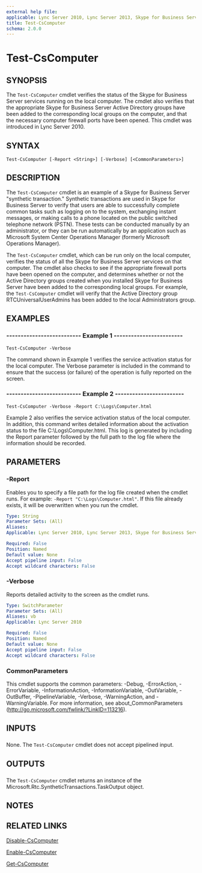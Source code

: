 ```yaml
---
external help file: 
applicable: Lync Server 2010, Lync Server 2013, Skype for Business Server 2015, Skype for Business Server 2019
title: Test-CsComputer
schema: 2.0.0
---
```


# Test-CsComputer

## SYNOPSIS
The `Test-CsComputer` cmdlet verifies the status of the Skype for Business Server services running on the local computer.
The cmdlet also verifies that the appropriate Skype for Business Server Active Directory groups have been added to the corresponding local groups on the computer, and that the necessary computer firewall ports have been opened.
This cmdlet was introduced in Lync Server 2010.


## SYNTAX

```
Test-CsComputer [-Report <String>] [-Verbose] [<CommonParameters>]
```

## DESCRIPTION
The `Test-CsComputer` cmdlet is an example of a Skype for Business Server "synthetic transaction." Synthetic transactions are used in Skype for Business Server to verify that users are able to successfully complete common tasks such as logging on to the system, exchanging instant messages, or making calls to a phone located on the public switched telephone network (PSTN).
These tests can be conducted manually by an administrator, or they can be run automatically by an application such as Microsoft System Center Operations Manager (formerly Microsoft Operations Manager).

The `Test-CsComputer` cmdlet, which can be run only on the local computer, verifies the status of all the Skype for Business Server services on that computer.
The cmdlet also checks to see if the appropriate firewall ports have been opened on the computer, and determines whether or not the Active Directory groups created when you installed Skype for Business Server have been added to the corresponding local groups.
For example, the `Test-CsComputer` cmdlet will verify that the Active Directory group RTCUniversalUserAdmins has been added to the local Administrators group.


## EXAMPLES

### -------------------------- Example 1 ------------------------
```
Test-CsComputer -Verbose
```

The command shown in Example 1 verifies the service activation status for the local computer.
The Verbose parameter is included in the command to ensure that the success (or failure) of the operation is fully reported on the screen.


### -------------------------- Example 2 ------------------------
```
Test-CsComputer -Verbose -Report C:\Logs\Computer.html
```

Example 2 also verifies the service activation status of the local computer.
In addition, this command writes detailed information about the activation status to the file C:\Logs\Computer.html.
This log is generated by including the Report parameter followed by the full path to the log file where the information should be recorded.


## PARAMETERS

### -Report
Enables you to specify a file path for the log file created when the cmdlet runs.
For example: `-Report "C:\Logs\Computer.html"`.
If this file already exists, it will be overwritten when you run the cmdlet.

```yaml
Type: String
Parameter Sets: (All)
Aliases: 
Applicable: Lync Server 2010, Lync Server 2013, Skype for Business Server 2015, Skype for Business Server 2019

Required: False
Position: Named
Default value: None
Accept pipeline input: False
Accept wildcard characters: False
```

### -Verbose
Reports detailed activity to the screen as the cmdlet runs.

```yaml
Type: SwitchParameter
Parameter Sets: (All)
Aliases: vb
Applicable: Lync Server 2010

Required: False
Position: Named
Default value: None
Accept pipeline input: False
Accept wildcard characters: False
```

### CommonParameters
This cmdlet supports the common parameters: -Debug, -ErrorAction, -ErrorVariable, -InformationAction, -InformationVariable, -OutVariable, -OutBuffer, -PipelineVariable, -Verbose, -WarningAction, and -WarningVariable. For more information, see about_CommonParameters (http://go.microsoft.com/fwlink/?LinkID=113216).

## INPUTS

###  
None.
The `Test-CsComputer` cmdlet does not accept pipelined input.

## OUTPUTS

###  
The `Test-CsComputer` cmdlet returns an instance of the Microsoft.Rtc.SyntheticTransactions.TaskOutput object.

## NOTES

## RELATED LINKS

[Disable-CsComputer](Disable-CsComputer.md)

[Enable-CsComputer](Enable-CsComputer.md)

[Get-CsComputer](Get-CsComputer.md)

